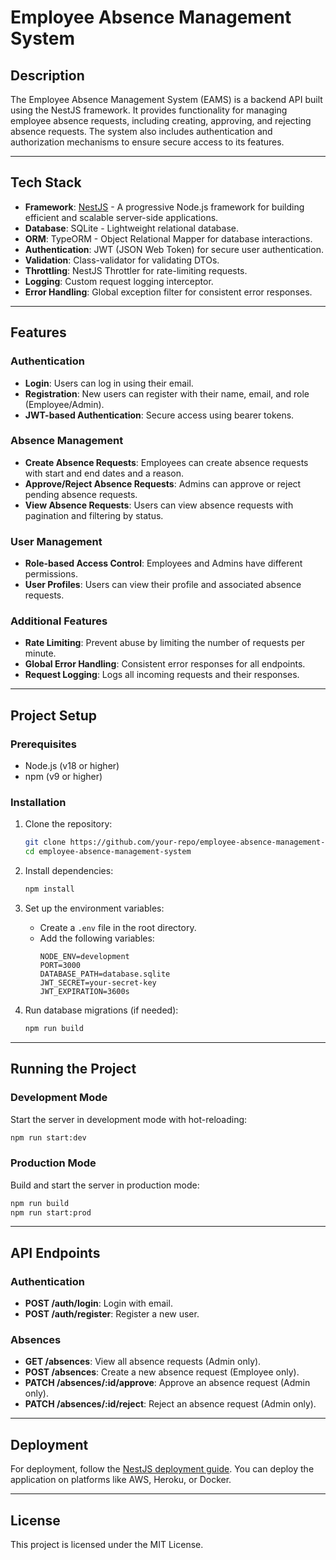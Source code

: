 # Employee Absence Management System

## Description

The Employee Absence Management System (EAMS) is a backend API built using the NestJS framework. It provides functionality for managing employee absence requests, including creating, approving, and rejecting absence requests. The system also includes authentication and authorization mechanisms to ensure secure access to its features.

---

## Tech Stack

- **Framework**: [NestJS](https://nestjs.com) - A progressive Node.js framework for building efficient and scalable server-side applications.
- **Database**: SQLite - Lightweight relational database.
- **ORM**: TypeORM - Object Relational Mapper for database interactions.
- **Authentication**: JWT (JSON Web Token) for secure user authentication.
- **Validation**: Class-validator for validating DTOs.
- **Throttling**: NestJS Throttler for rate-limiting requests.
- **Logging**: Custom request logging interceptor.
- **Error Handling**: Global exception filter for consistent error responses.

---

## Features

### Authentication

- **Login**: Users can log in using their email.
- **Registration**: New users can register with their name, email, and role (Employee/Admin).
- **JWT-based Authentication**: Secure access using bearer tokens.

### Absence Management

- **Create Absence Requests**: Employees can create absence requests with start and end dates and a reason.
- **Approve/Reject Absence Requests**: Admins can approve or reject pending absence requests.
- **View Absence Requests**: Users can view absence requests with pagination and filtering by status.

### User Management

- **Role-based Access Control**: Employees and Admins have different permissions.
- **User Profiles**: Users can view their profile and associated absence requests.

### Additional Features

- **Rate Limiting**: Prevent abuse by limiting the number of requests per minute.
- **Global Error Handling**: Consistent error responses for all endpoints.
- **Request Logging**: Logs all incoming requests and their responses.

---

## Project Setup

### Prerequisites

- Node.js (v18 or higher)
- npm (v9 or higher)

### Installation

1. Clone the repository:

   ```bash
   git clone https://github.com/your-repo/employee-absence-management-system.git
   cd employee-absence-management-system
   ```

2. Install dependencies:

   ```bash
   npm install
   ```

3. Set up the environment variables:
   - Create a `.env` file in the root directory.
   - Add the following variables:
     ```
     NODE_ENV=development
     PORT=3000
     DATABASE_PATH=database.sqlite
     JWT_SECRET=your-secret-key
     JWT_EXPIRATION=3600s
     ```

4. Run database migrations (if needed):
   ```bash
   npm run build
   ```

---

## Running the Project

### Development Mode

Start the server in development mode with hot-reloading:

```bash
npm run start:dev
```

### Production Mode

Build and start the server in production mode:

```bash
npm run build
npm run start:prod
```

---

## API Endpoints

### Authentication

- **POST /auth/login**: Login with email.
- **POST /auth/register**: Register a new user.

### Absences

- **GET /absences**: View all absence requests (Admin only).
- **POST /absences**: Create a new absence request (Employee only).
- **PATCH /absences/:id/approve**: Approve an absence request (Admin only).
- **PATCH /absences/:id/reject**: Reject an absence request (Admin only).

---

## Deployment

For deployment, follow the [NestJS deployment guide](https://docs.nestjs.com/deployment). You can deploy the application on platforms like AWS, Heroku, or Docker.

---

## License

This project is licensed under the MIT License.

